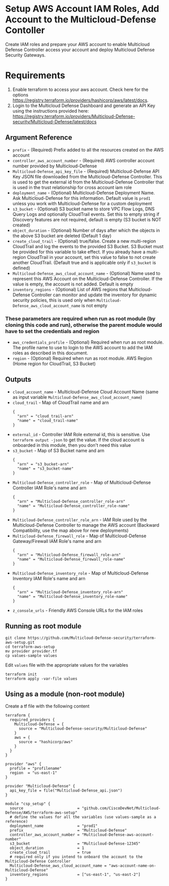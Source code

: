 # Setup AWS Account IAM Roles, Add Account to the Multicloud-Defense Contoller
Create IAM roles and prepare your AWS account to enable Multicloud Defense Controller access your account and deploy Multicloud Defense Security Gateways.

# Requirements
1. Enable terraform to access your aws account. Check here for the options https://registry.terraform.io/providers/hashicorp/aws/latest/docs.
1. Login to the Multicloud Defense Dashboard and generate an API Key using the instructions provided here: https://registry.terraform.io/providers/Multicloud-Defense-security/Multicloud-Defense/latest/docs

## Argument Reference

* `prefix` - (Required) Prefix added to all the resources created on the AWS account
* `controller_aws_account_number` - (Required) AWS controller account number provided by Multicloud-Defense
* `Multicloud-Defense_api_key_file` - (Required) Multicloud-Defense API Key JSON file downloaded from the Multicloud-Defense Controller. This is used to get the external id from the Multicloud-Defense Controller that is used in the trust relationship for cross account iam role
* `deployment_name` - (Optional) Multicloud-Defense Deployment Name. Ask Multicloud-Defense for this information. Default value is `prod1` unless you work with Multicloud-Defense for a custom deployment
* `s3_bucket` - (Optional) S3 bucket name to store VPC Flow Logs, DNS Query Logs and optionally CloudTrail events. Set this to empty string if Discovery features are not required, default is empty (S3 bucket is NOT created) 
* `object_duration` - (Optional) Number of days after which the objects in the above S3 bucket are deleted (Default 1 day)
* `create_cloud_trail` - (Optional) true/false. Create a new multi-region CloudTrail and log the events to the provided S3 Bucket. S3 Bucket must be provided for this variable to take effect. If you already have a multi-region CloudTrail in your account, set this value to false to not create another CloudTrail. (Default true and is applicable only if `s3_bucket` is defined)
* `Multicloud-Defense_aws_cloud_account_name` - (Optional) Name used to represent this AWS Account on the Multicloud-Defense Controller. If the value is empty, the account is not added. Default is empty
* `inventory_regions` - (Optional) List of AWS regions that Multicloud-Defense Controller can monitor and update the inventory for dynamic security policies, this is used only when `Multicloud-Defense_aws_cloud_account_name` is not empty

### These parameters are required when run as root module (by cloning this code and run), otherwise the parent module would have to set the credentials and region
* `aws_credentials_profile` - (Optional) Required when run as root module. The profile name to use to login to the AWS account to add the IAM roles as described in this document.
* `region` - (Optional) Required when run as root module. AWS Region (Home region for CloudTrail, S3 Bucket)

## Outputs

* `cloud_account_name` - Multicloud-Defense Cloud Account Name (same as input variable `Multicloud-Defense_aws_cloud_account_name`)
* `cloud_trail` - Map of CloudTrail name and arn
    ```
    {
      "arn" = "cloud_trail-arn"
      "name" = "cloud_trail-name"
    }
    ```
* `external_id` - Controller IAM Role external id, this is sensitive. Use `terraform output -json` to get the value. If the cloud account is onboarded in this module, then you don't need this value
* `s3_bucket` - Map of S3 Bucket name and arn
    ```
    {
      "arn" = "s3_bucket-arn"
      "name" = "s3_bucket-name"
    }
    ```
* `Multicloud-Defense_controller_role` - Map of Multicloud-Defense Controller IAM Role's name and arn
    ```
    {
      "arn" = "Multicloud-Defense_controller_role-arn"
      "name" = "Multicloud-Defense_controller_role-name"
    }
    ```
* `Multicloud-Defense_controller_role_arn` - IAM Role used by the Multicloud-Defense Controller to manage the AWS account (Backward Compatibility, use the map above for new deployments)
* `Multicloud-Defense_firewall_role` - Map of Multicloud-Defense Gateway/Firewall IAM Role's name and arn
    ```
    {
      "arn" = "Multicloud-Defense_firewall_role-arn"
      "name" = "Multicloud-Defense_firewall_role-name"
    }
    ```
* `Multicloud-Defense_inventory_role` - Map of Multicloud-Defense Inventory IAM Role's name and arn
    ```
    {
      "arn" = "Multicloud-Defense_inventory_role-arn"
      "name" = "Multicloud-Defense_inventory_role-name"
    }
    ```
* `z_console_urls` - Friendly AWS Console URLs for the IAM roles 

## Running as root module
```
git clone https://github.com/Multicloud-Defense-security/terraform-aws-setup.git
cd terraform-aws-setup
mv provider provider.tf
cp values-sample values
```

Edit `values` file with the appropriate values for the variables

```
terraform init
terraform apply -var-file values
```

## Using as a module (non-root module)

Create a tf file with the following content

```hcl
terraform {
  required_providers {
    Multicloud-Defense = {
      source = "Multicloud-Defense-security/Multicloud-Defense"
    }
    aws = {
      source = "hashicorp/aws"
    }
  }
}

provider "aws" {
  profile = "profilename"
  region  = "us-east-1"
}

provider "Multicloud-Defense" {
  api_key_file = file("Multicloud-Defense_api.json")
}

module "csp_setup" {
  source                        = "github.com/CiscoDevNet/Multicloud-Defense/AWS/terraform-aws-setup"
  # define the values for all the variables (use values-sample as a reference)
  deployment_name               = "prod1"
  prefix                        = "Multicloud-Defense"
  controller_aws_account_number = "Multicloud-Defense-aws-account-number"
  s3_bucket                     = "Multicloud-Defense-12345"
  object_duration               = 1
  create_cloud_trail            = true
  # required only if you intend to onboard the account to the Multicloud-Defense Controller
  Multicloud-Defense_aws_cloud_account_name = "aws-account-name-on-Multicloud-Defense"
  inventory_regions             = ["us-east-1", "us-east-2"]
}
```
